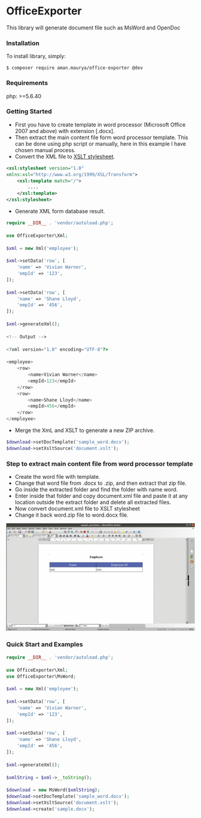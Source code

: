 
# OfficeExporter

This library will generate document file such as MsWord and OpenDoc

### Installation

To install library, simply:

    $ composer require aman.maurya/office-exporter @dev

### Requirements

php: >=5.6.40

### Getting Started

- First you have to create template in word processor (Microsoft Office 2007 and above) with extension [.docx].
- Then extract the main content file form word processor template. This can be done using php script or manually, here in this example I have chosen manual process.
- Convert the XML file to [XSLT stylesheet](https://www.w3schools.com/xml/xsl_intro.asp). 

```xml  
<xsl:stylesheet version="1.0"  
xmlns:xsl="http://www.w3.org/1999/XSL/Transform">
	<xsl:template match="/">
		....
	</xsl:template>
</xsl:stylesheet>
```
- Generate XML form database result.

```php
require __DIR__ . 'vendor/autoload.php';

use OfficeExporter\Xml;

$xml = new Xml('employee');

$xml->setData('row', [
	'name' => 'Vivian Warner',
	'empId' => '123',
]);

$xml->setData('row', [
	'name' => 'Shane Lloyd',
	'empId' => '456',
]);

$xml->generateXml();

<!-- Output -->

<?xml version="1.0" encoding="UTF-8"?>

<employee>
	<row>
		<name>Vivian Warner</name>
		<empId>123</empId>
	</row>
	<row>
		<name>Shane Lloyd</name>
		<empId>456</empId>
	</row>
</employee>
```
- Merge the XmL and XSLT to generate a new ZIP archive. 

```php
$download->setDocTemplate('sample_word.docx');
$download->setXsltSource('document.xslt');
```
### Step to extract main content file from word processor template

- Create the word file with template.
- Change that word file from .docx to .zip, and then extract that zip file.
- Go inside the extracted folder and find the folder with name word.
- Enter inside that folder and copy document.xml file and paste it at any location outside the extract folder and delete all extracted files.
- Now convert document.xml file to XSLT stylesheet
- Change it back word.zip file to word.docx file.

<p align="center">
  <img alt="Office Exporter in action" src="https://github.com/aman-maurya/OfficeExporter/blob/master/OfficeExporter.gif">
</p>

### Quick Start and Examples

```php
require __DIR__ . 'vendor/autoload.php';

use OfficeExporter\Xml;
use OfficeExporter\MsWord;

$xml = new Xml('employee');

$xml->setData('row', [
	'name' => 'Vivian Warner',
	'empId' => '123',
]);

$xml->setData('row', [
	'name' => 'Shane Lloyd',
	'empId' => '456',
]);

$xml->generateXml();

$xmlString = $xml->__toString();

$download = new MsWord($xmlString);
$download->setDocTemplate('sample_word.docx');
$download->setXsltSource('document.xslt');
$download->create('sample.docx');

```



